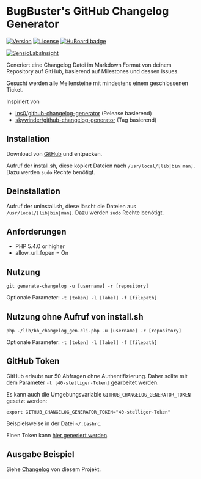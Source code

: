 # BugBuster's GitHub Changelog Generator

[![Version](https://badge.fury.io/gh/BugBuster1701%2Fbb_changelog_gen.svg)](https://github.com/BugBuster1701/bb_changelog_gen)
[![License](https://img.shields.io/badge/license-LGPL--3.0%2B-green.svg)](https://github.com/BugBuster1701/bb_changelog_gen)
[![HuBoard badge](http://img.shields.io/badge/Hu-Board-7965cc.svg)](https://huboard.com/BugBuster1701/bb_changelog_gen)

[![SensioLabsInsight](https://insight.sensiolabs.com/projects/6c03efb6-f697-493d-97ca-44fc18491fa0/small.png)](https://insight.sensiolabs.com/projects/6c03efb6-f697-493d-97ca-44fc18491fa0)

Generiert eine Changelog Datei im Markdown Format von deinem Repository auf GitHub,
basierend auf Milestones und dessen Issues.

Gesucht werden alle Meilensteine mit mindestens einem geschlossenen Ticket.

Inspiriert von
- [ins0/github-changelog-generator][1] (Release basierend)
- [skywinder/github-changelog-generator][2] (Tag basierend)


## Installation

Download von [GitHub][5] und entpacken.

Aufruf der install.sh, diese kopiert Dateien nach ``/usr/local/[lib|bin|man]``. 
Dazu werden ``sudo`` Rechte benötigt.


## Deinstallation

Aufruf der uninstall.sh, diese löscht die Dateien aus ``/usr/local/[lib|bin|man]``. 
Dazu werden ``sudo`` Rechte benötigt.


## Anforderungen

- PHP 5.4.0 or higher
- allow_url_fopen = On


## Nutzung

``git generate-changelog -u [username] -r [repository]``

Optionale Parameter: ``-t [token] -l [label] -f [filepath]``


## Nutzung ohne Aufruf von install.sh

``php ./lib/bb_changelog_gen-cli.php -u [username] -r [repository]``

Optionale Parameter: ``-t [token] -l [label] -f [filepath]``


## GitHub Token

GitHub erlaubt nur 50 Abfragen ohne Authentifizierung. Daher sollte mit dem
Parameter ``-t [40-stelliger-Token]`` gearbeitet werden.

Es kann auch die Umgebungsvariable ``GITHUB_CHANGELOG_GENERATOR_TOKEN`` gesetzt werden:

``export GITHUB_CHANGELOG_GENERATOR_TOKEN="40-stelliger-Token"``

Beispielsweise in der Datei ``~/.bashrc``.

Einen Token kann [hier generiert werden][4].


## Ausgabe Beispiel

Siehe [Changelog][3] von diesem Projekt.


[1]: https://github.com/ins0/github-changelog-generator
[2]: https://github.com/skywinder/github-changelog-generator
[3]: CHANGELOG.md
[4]: https://github.com/settings/tokens/new?description=BugBuster%20Changelog%20Generator%20token
[5]: https://github.com/BugBuster1701/bb_changelog_gen/archive/master.zip

